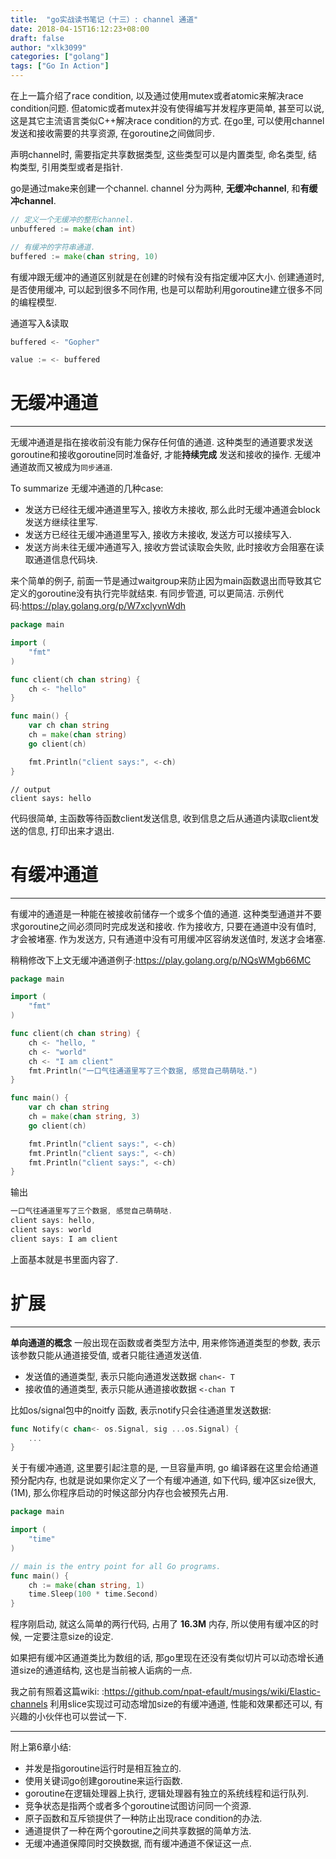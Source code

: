 ```yaml
---
title:  "go实战读书笔记（十三）: channel 通道"
date: 2018-04-15T16:12:23+08:00
draft: false
author: "xlk3099"
categories: ["golang"]
tags: ["Go In Action"]
---
```


在上一篇介绍了race condition, 以及通过使用mutex或者atomic来解决race condition问题.
但atomic或者mutex并没有使得编写并发程序更简单, 甚至可以说, 这是其它主流语言类似C++解决race condition的方式.
在go里, 可以使用channel发送和接收需要的共享资源, 在goroutine之间做同步.

声明channel时, 需要指定共享数据类型, 这些类型可以是内置类型, 命名类型, 结构类型, 引用类型或者是指针.

go是通过make来创建一个channel. channel 分为两种, **无缓冲channel**, 和**有缓冲channel**.

```go
// 定义一个无缓冲的整形channel.
unbuffered := make(chan int)

// 有缓冲的字符串通道.
buffered := make(chan string, 10)
```
有缓冲跟无缓冲的通道区别就是在创建的时候有没有指定缓冲区大小. 创建通道时, 是否使用缓冲, 可以起到很多不同作用, 也是可以帮助利用goroutine建立很多不同的编程模型.

通道写入&读取
```go
buffered <- "Gopher"

value := <- buffered
```

# 无缓冲通道
---
无缓冲通道是指在接收前没有能力保存任何值的通道. 这种类型的通道要求发送goroutine和接收goroutine同时准备好, 才能**持续完成** 发送和接收的操作.  无缓冲通道故而又被成为`同步通道`.

To summarize 无缓冲通道的几种case:

  * 发送方已经往无缓冲通道里写入, 接收方未接收, 那么此时无缓冲通道会block 发送方继续往里写.
  * 发送方已经往无缓冲通道里写入, 接收方未接收, 发送方可以接续写入.
  * 发送方尚未往无缓冲通道写入, 接收方尝试读取会失败, 此时接收方会阻塞在读取通道信息代码块.

来个简单的例子, 前面一节是通过waitgroup来防止因为main函数退出而导致其它定义的goroutine没有执行完毕就结束. 有同步管道, 可以更简洁.
示例代码:https://play.golang.org/p/W7xclyvnWdh

```go
package main

import (
	"fmt"
)

func client(ch chan string) {
	ch <- "hello"
}

func main() {
	var ch chan string
	ch = make(chan string)
	go client(ch)

	fmt.Println("client says:", <-ch)
}

```
```
// output
client says: hello
```
代码很简单, 主函数等待函数client发送信息, 收到信息之后从通道内读取client发送的信息, 打印出来才退出.

# 有缓冲通道
---
有缓冲的通道是一种能在被接收前储存一个或多个值的通道. 这种类型通道并不要求goroutine之间必须同时完成发送和接收. 作为接收方, 只要在通道中没有值时, 才会被堵塞. 作为发送方, 只有通道中没有可用缓冲区容纳发送值时, 发送才会堵塞.

稍稍修改下上文无缓冲通道例子:https://play.golang.org/p/NQsWMgb66MC
```go
package main

import (
	"fmt"
)

func client(ch chan string) {
	ch <- "hello, "
	ch <- "world"
    ch <- "I am client"
    fmt.Println("一口气往通道里写了三个数据, 感觉自己萌萌哒.")
}

func main() {
	var ch chan string
	ch = make(chan string, 3)
	go client(ch)

	fmt.Println("client says:", <-ch)
	fmt.Println("client says:", <-ch)
	fmt.Println("client says:", <-ch)
}
```
输出
```go
一口气往通道里写了三个数据, 感觉自己萌萌哒.
client says: hello, 
client says: world
client says: I am client
```

上面基本就是书里面内容了.

# 扩展
---

**单向通道的概念** 一般出现在函数或者类型方法中, 用来修饰通道类型的参数, 表示该参数只能从通道接受值, 或者只能往通道发送值.

* 发送值的通道类型, 表示只能向通道发送数据 `chan<- T`
* 接收值的通道类型, 表示只能从通道接收数据 `<-chan T`

比如os/signal包中的noitfy 函数, 表示notify只会往通道里发送数据:

```go
func Notify(c chan<- os.Signal, sig ...os.Signal) {
    ...
}
```

关于有缓冲通道, 这里要引起注意的是, 一旦容量声明, go 编译器在这里会给通道预分配内存, 也就是说如果你定义了一个有缓冲通道, 如下代码, 缓冲区size很大, (1M), 那么你程序启动的时候这部分内存也会被预先占用. 

```go
package main

import (
	"time"
)

// main is the entry point for all Go programs.
func main() {
	ch := make(chan string, 1)
	time.Sleep(100 * time.Second)
}
```
程序刚启动, 就这么简单的两行代码, 占用了 **16.3M** 内存, 所以使用有缓冲区的时候, 一定要注意size的设定. 

如果把有缓冲区通道类比为数组的话, 那go里现在还没有类似切片可以动态增长通道size的通道结构, 这也是当前被人诟病的一点.

我之前有照着这篇wiki: :https://github.com/npat-efault/musings/wiki/Elastic-channels 利用slice实现过可动态增加size的有缓冲通道, 性能和效果都还可以, 有兴趣的小伙伴也可以尝试一下. 


---
附上第6章小结:

* 并发是指goroutine运行时是相互独立的.
* 使用关键词go创建goroutine来运行函数.
* goroutine在逻辑处理器上执行, 逻辑处理器有独立的系统线程和运行队列.
* 竞争状态是指两个或者多个goroutine试图访问同一个资源.
* 原子函数和互斥锁提供了一种防止出现race condition的办法.
* 通道提供了一种在两个goroutine之间共享数据的简单方法.
* 无缓冲通道保障同时交换数据, 而有缓冲通道不保证这一点.
